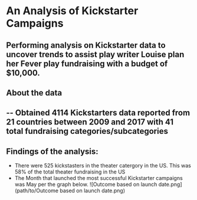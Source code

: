 # An Analysis of Kickstarter Campaigns
Performing analysis on Kickstarter data to uncover trends to assist play writer Louise plan her Fever play fundraising with a budget of $10,000. 
--
## About the data
--
Obtained 4114 Kickstarters data reported from 21 countries between 2009 and 2017 with 41 total fundraising categories/subcategories
--
## Findings of the analysis:
* There were 525 kickstasters in the theater catergory in the US. This was 58% of the total theater fundraising in the US
* The Month that launched the most successful Kickstarter campaigns was May per the graph below.
![Outcome based on launch date.png](path/to/Outcome based on launch date.png) 
